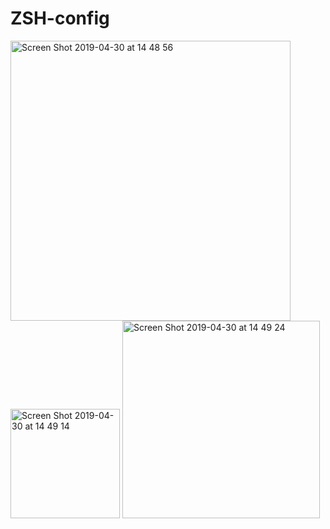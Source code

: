 # ZSH-config

<img width="448" alt="Screen Shot 2019-04-30 at 14 48 56" src="https://user-images.githubusercontent.com/41068381/56962624-54c47a00-6b57-11e9-9b7b-8c832edaeb9d.png">



<img width="175" alt="Screen Shot 2019-04-30 at 14 49 14" src="https://user-images.githubusercontent.com/41068381/56962653-63ab2c80-6b57-11e9-9a95-bfa5b10d5e9b.png">



<img width="316" alt="Screen Shot 2019-04-30 at 14 49 24" src="https://user-images.githubusercontent.com/41068381/56962666-69a10d80-6b57-11e9-9120-93a2d1f761b5.png">

